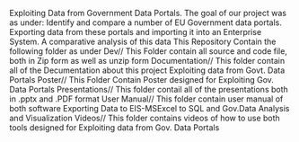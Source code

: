 Exploiting Data from Government Data Portals.
The goal of our project was as under:
Identify and compare a number of EU Government data portals. 
Exporting data from these portals and importing it into an Enterprise System.
 A comparative analysis of this data
This Repository Contain the following folder as under
Dev// This Folder contain all source and code file, both in Zip form as well as unzip form
Documentation// This folder contain all of the Decumentation about this project Exploiting data from Govt. Data Portals
Poster// This Folder Contain Poster designed for Exploiting Gov. Data Portals
Presentations// This folder contail all of the presentations both in .pptx and .PDF format
User Manual// This folder contain user manual of both software Exporting Data to EIS-MSExcel to SQL and Gov.Data Analysis and Visualization
Videos// This folder contains videos of how to use both tools designed for Exploiting data from Gov. Data Portals

